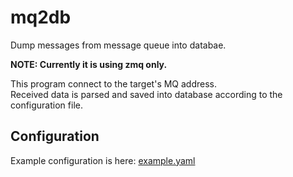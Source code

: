 # mq2db

Dump messages from message queue into databae.

**NOTE: Currently it is using zmq only.**

This program connect to the target's MQ address.  
Received data is parsed and saved into database according to the configuration file.

## Configuration

Example configuration is here: [example.yaml](./example.yaml)
